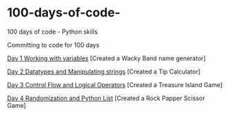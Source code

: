 # 100-days-of-code-
100 days of code - Python skills

Committing to code for 100 days

[Day 1 Working with variables](https://github.com/toyobam92/100-days-of-code-/blob/main/Day%20_1_WackyBandGenerator.py)
[Created a Wacky Band name generator]

[Day 2 Datatypes and Manipulating strings](https://github.com/toyobam92/100-days-of-code-/blob/main/Day_2_Tip_Calculator.py)
[Created a Tip Calculator]

[Day 3 Control Flow and Logical Operators](https://github.com/toyobam92/100-days-of-code-/tree/main/Day%203)
[Created a Treasure Island Game]

[Day 4 Randomization and Python List](https://github.com/toyobam92/100-days-of-code-/tree/main/Day%204)
[Created a Rock Papper Scissor Game]

